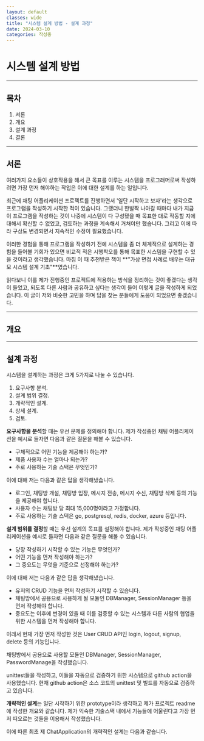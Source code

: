 ```yaml
---
layout: default
classes: wide
title: "시스템 설계 방법 - 설계 과정"
date: 2024-03-10
categories: 작성중
---
```


# 시스템 설계 방법


---


## 목차

1. 서론
2. 개요
3. 설계 과정
4. 결론

---

## 서론

여러가지 요소들이 상호작용을 해서 큰 목표를 이루는 시스템을 프로그래머로써 작성하려면 가장 먼저 해야하는 작업은 이에 대한 설계를 하는 일입니다.

최근에 채팅 어플리케이션 프로젝트를 진행하면서 '일단 시작하고 보자'라는 생각으로 프로그램을 작성하기 시작한 적이 있습니다. 그랬더니 한발짝 나아갈 때마다 내가 지금 이 프로그램을 작성하는 것이 나중에 시스템이 다 구성됐을 때 목표한 대로 작동할 지에 대해서 확신할 수 없었고, 검토하는 과정을 계속해서 거쳐야만 했습니다. 그리고 이에 따라 구상도 변경되면서 지속적인 수정이 필요했습니다.

이러한 경험을 통해 프로그램을 작성하기 전에 시스템을 좀 더 체계적으로 설계하는 경험을 들어볼 기회가 있으면 비교적 적은 시행착오를 통해 목표한 시스템을 구현할 수 있을 것이라고 생각했습니다. 마침 이 때 추천받은 책이 **"가상 면접 사례로 배우는 대규모 시스템 설계 기초"**였습니다.

읽다보니 이를 제가 진행중인 프로젝트에 적용하는 방식을 정리하는 것이 좋겠다는 생각이 들었고, 되도록 다른 사람과 공유하고 싶다는 생각이 들어 이렇게 글을 작성하게 되었습니다. 이 글이 저와 비슷한 고민을 하며 답을 찾는 분들에게 도움이 되었으면 좋겠습니다.

---

## 개요

---

## 설계 과정

시스템을 설계하는 과정은 크게 5가지로 나눌 수 있습니다.

1. 요구사항 분석.
2. 설계 범위 결정.
3. 개략적인 설계.
4. 상세 설계.
5. 검토.

**요구사항을 분석**할 때는 우선 문제를 정의해야 합니다. 제가 작성중인 채팅 어플리케이션을 예시로 들자면 다음과 같은 질문을 해볼 수 있습니다.

* 구체적으로 어떤 기능을 제공해야 하는가?
* 제품 사용자 수는 얼마나 되는가?
* 주로 사용하는 기술 스택은 무엇인가?

이에 대해 저는 다음과 같은 답을 생각해냈습니다.

* 로그인, 채팅방 개설, 채팅방 입장, 메시지 전송, 메시지 수신, 채팅방 삭제 등의 기능을 제공해야 합니다.
* 사용자 수는 채팅방 당 최대 15,000명이라고 가정합니다.
* 주로 사용하는 기술 스택은 go, postgresql, redis, docker, azure 등입니다.

**설계 범위를 결정**할 때는 우선 설계의 목표를 설정해야 합니다. 제가 작성중인 채팅 어플리케이션을 예시로 들자면 다음과 같은 질문을 해볼 수 있습니다.

* 당장 작성하기 시작할 수 있는 기능은 무엇인가?
* 어떤 기능을 먼저 작성해야 하는가?
* 그 중요도는 무엇을 기준으로 선정해야 하는가?

이에 대해 저는 다음과 같은 답을 생각해냈습니다.

* 유저의 CRUD 기능을 먼저 작성하기 시작할 수 있습니다.
* 채팅방에서 공용으로 사용하게 될 모듈인 DBManager, SessionManager 등을 먼저 작성해야 합니다.
* 중요도는 이후에 변경이 있을 때 이를 검증할 수 있는 시스템과 다른 사람의 협업을 위한 시스템을 먼저 작성해야 합니다.

이래서 현재 가장 먼저 작성한 것은 User CRUD API인 login, logout, signup, delete 등의 기능입니다.

채팅방에서 공용으로 사용할 모듈인 DBManager, SessionManager, PasswordManage을 작성했습니다.

unittest들을 작성하고, 이들을 자동으로 검증하기 위한 시스템으로 github action을 사용했습니다. 현재 github action은 소스 코드의 unittest 및 빌드를 자동으로 검증하고 있습니다.

**개략적인 설계**는 일단 시작하기 위한 prototype이라 생각하고 제가 프로젝트 readme에 작성한 개요와 같습니다. 제가 익숙한 기술스택 내에서 기능들에 어울린다고 가장 먼저 떠오르는 것들을 이용해서 작성했습니다.

이에 따른 최초 제 ChatApplication의 개략적인 설계는 다음과 같습니다.